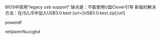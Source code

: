 BIOS中禁用“legacy usb support” 缺点是：不能使用U盘Clover引导
 新版的解决方法：在/S/L/E中加入USB3.0.kext [url=]USB3.0.kext.zip[/url]

































powerdf



rehjiwmrfkucighd